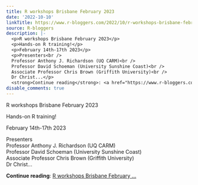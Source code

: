 ```yaml
---
title: R workshops Brisbane February 2023
date: '2022-10-10'
linkTitle: https://www.r-bloggers.com/2022/10/r-workshops-brisbane-february-2023/
source: R-bloggers
description: |-
  <p>R workshops Brisbane February 2023</p>
  <p>Hands-on R training!</p>
  <p>February 14th-17th 2023</p>
  <p>Presenters<br />
  Professor Anthony J. Richardson (UQ CARM)<br />
  Professor David Schoeman (University Sunshine Coast)<br />
  Associate Professor Chris Brown (Griffith University)<br />
  Dr Christ...</p>
  <strong>Continue reading</strong>: <a href="https://www.r-bloggers.com/2022/10/r-workshops-brisbane-february-2023/">R workshops Brisbane February ...
disable_comments: true
---
```

<p>R workshops Brisbane February 2023</p>
<p>Hands-on R training!</p>
<p>February 14th-17th 2023</p>
<p>Presenters<br />
Professor Anthony J. Richardson (UQ CARM)<br />
Professor David Schoeman (University Sunshine Coast)<br />
Associate Professor Chris Brown (Griffith University)<br />
Dr Christ...</p>
<strong>Continue reading</strong>: <a href="https://www.r-bloggers.com/2022/10/r-workshops-brisbane-february-2023/">R workshops Brisbane February ...